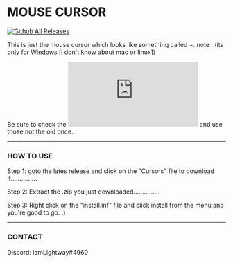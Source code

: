 # MOUSE CURSOR
[![Github All Releases](https://img.shields.io/github/downloads/Its-LightWay04/-mouse-cursor/total.svg)](https://github.com/Its-LightWay04/-mouse-cursor/releases)

This is just the mouse cursor which looks like something called +.
note : (its only for Windows [i don't know about mac or linux])

Be sure to check the [![Latest release](https://badgen.net/github/release/Naereen/Strapdown.js)](https://github.com/Its-LightWay04/-mouse-cursor/releases) and use those not the old once...

---

### HOW TO USE

Step 1: goto the lates release and click on the "Cursors" file to download it...............  

Step 2: Extract the .zip you just downloaded...............  

Step 3: Right click on the "install.inf" file and click install from the menu and you're good to go. :)  


---

### CONTACT
Discord: iamLightway#4960

